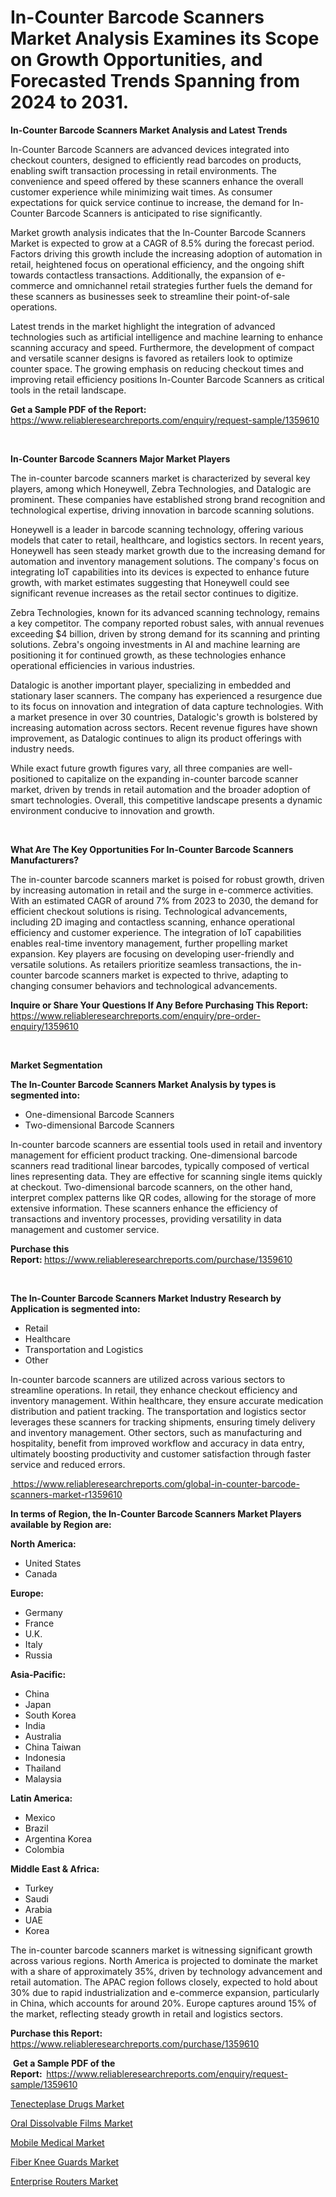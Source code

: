<p><h1>In-Counter Barcode Scanners Market Analysis Examines its Scope on Growth Opportunities, and Forecasted Trends Spanning from 2024 to 2031.</h1></p><p><strong>In-Counter Barcode Scanners Market Analysis and Latest Trends</strong></p>
<p><p>In-Counter Barcode Scanners are advanced devices integrated into checkout counters, designed to efficiently read barcodes on products, enabling swift transaction processing in retail environments. The convenience and speed offered by these scanners enhance the overall customer experience while minimizing wait times. As consumer expectations for quick service continue to increase, the demand for In-Counter Barcode Scanners is anticipated to rise significantly.</p><p>Market growth analysis indicates that the In-Counter Barcode Scanners Market is expected to grow at a CAGR of 8.5% during the forecast period. Factors driving this growth include the increasing adoption of automation in retail, heightened focus on operational efficiency, and the ongoing shift towards contactless transactions. Additionally, the expansion of e-commerce and omnichannel retail strategies further fuels the demand for these scanners as businesses seek to streamline their point-of-sale operations.</p><p>Latest trends in the market highlight the integration of advanced technologies such as artificial intelligence and machine learning to enhance scanning accuracy and speed. Furthermore, the development of compact and versatile scanner designs is favored as retailers look to optimize counter space. The growing emphasis on reducing checkout times and improving retail efficiency positions In-Counter Barcode Scanners as critical tools in the retail landscape.</p></p>
<p><strong>Get a Sample PDF of the Report:&nbsp;</strong> <a href="https://www.reliableresearchreports.com/enquiry/request-sample/1359610?utm_campaign=48&utm_medium=2&utm_source=Github&utm_content=ia&utm_term=26122024&utm_id=in-counter-barcode-scanners">https://www.reliableresearchreports.com/enquiry/request-sample/1359610</a></p>
<p>&nbsp;</p>
<p><strong>In-Counter Barcode Scanners Major Market Players</strong></p>
<p><p>The in-counter barcode scanners market is characterized by several key players, among which Honeywell, Zebra Technologies, and Datalogic are prominent. These companies have established strong brand recognition and technological expertise, driving innovation in barcode scanning solutions.</p><p>Honeywell is a leader in barcode scanning technology, offering various models that cater to retail, healthcare, and logistics sectors. In recent years, Honeywell has seen steady market growth due to the increasing demand for automation and inventory management solutions. The company's focus on integrating IoT capabilities into its devices is expected to enhance future growth, with market estimates suggesting that Honeywell could see significant revenue increases as the retail sector continues to digitize.</p><p>Zebra Technologies, known for its advanced scanning technology, remains a key competitor. The company reported robust sales, with annual revenues exceeding $4 billion, driven by strong demand for its scanning and printing solutions. Zebra's ongoing investments in AI and machine learning are positioning it for continued growth, as these technologies enhance operational efficiencies in various industries.</p><p>Datalogic is another important player, specializing in embedded and stationary laser scanners. The company has experienced a resurgence due to its focus on innovation and integration of data capture technologies. With a market presence in over 30 countries, Datalogic's growth is bolstered by increasing automation across sectors. Recent revenue figures have shown improvement, as Datalogic continues to align its product offerings with industry needs.</p><p>While exact future growth figures vary, all three companies are well-positioned to capitalize on the expanding in-counter barcode scanner market, driven by trends in retail automation and the broader adoption of smart technologies. Overall, this competitive landscape presents a dynamic environment conducive to innovation and growth.</p></p>
<p>&nbsp;</p>
<p><strong>What Are The Key Opportunities For In-Counter Barcode Scanners Manufacturers?</strong></p>
<p><p>The in-counter barcode scanners market is poised for robust growth, driven by increasing automation in retail and the surge in e-commerce activities. With an estimated CAGR of around 7% from 2023 to 2030, the demand for efficient checkout solutions is rising. Technological advancements, including 2D imaging and contactless scanning, enhance operational efficiency and customer experience. The integration of IoT capabilities enables real-time inventory management, further propelling market expansion. Key players are focusing on developing user-friendly and versatile solutions. As retailers prioritize seamless transactions, the in-counter barcode scanners market is expected to thrive, adapting to changing consumer behaviors and technological advancements.</p></p>
<p><strong>Inquire or Share Your Questions If Any Before Purchasing This Report:</strong> <a href="https://www.reliableresearchreports.com/enquiry/pre-order-enquiry/1359610?utm_campaign=48&utm_medium=2&utm_source=Github&utm_content=ia&utm_term=26122024&utm_id=in-counter-barcode-scanners">https://www.reliableresearchreports.com/enquiry/pre-order-enquiry/1359610</a></p>
<p>&nbsp;</p>
<p><strong>Market Segmentation</strong></p>
<p><strong>The In-Counter Barcode Scanners Market Analysis by types is segmented into:</strong></p>
<p><ul><li>One-dimensional Barcode Scanners</li><li>Two-dimensional Barcode Scanners</li></ul></p>
<p><p>In-counter barcode scanners are essential tools used in retail and inventory management for efficient product tracking. One-dimensional barcode scanners read traditional linear barcodes, typically composed of vertical lines representing data. They are effective for scanning single items quickly at checkout. Two-dimensional barcode scanners, on the other hand, interpret complex patterns like QR codes, allowing for the storage of more extensive information. These scanners enhance the efficiency of transactions and inventory processes, providing versatility in data management and customer service.</p></p>
<p><strong>Purchase this Report:&nbsp;</strong><a href="https://www.reliableresearchreports.com/purchase/1359610?utm_campaign=48&utm_medium=2&utm_source=Github&utm_content=ia&utm_term=26122024&utm_id=in-counter-barcode-scanners">https://www.reliableresearchreports.com/purchase/1359610</a></p>
<p>&nbsp;</p>
<p><strong>The In-Counter Barcode Scanners Market Industry Research by Application is segmented into:</strong></p>
<p><ul><li>Retail</li><li>Healthcare</li><li>Transportation and Logistics</li><li>Other</li></ul></p>
<p><p>In-counter barcode scanners are utilized across various sectors to streamline operations. In retail, they enhance checkout efficiency and inventory management. Within healthcare, they ensure accurate medication distribution and patient tracking. The transportation and logistics sector leverages these scanners for tracking shipments, ensuring timely delivery and inventory management. Other sectors, such as manufacturing and hospitality, benefit from improved workflow and accuracy in data entry, ultimately boosting productivity and customer satisfaction through faster service and reduced errors.</p></p>
<p><a href="https://www.reliableresearchreports.com/global-in-counter-barcode-scanners-market-r1359610?utm_campaign=48&utm_medium=2&utm_source=Github&utm_content=ia&utm_term=26122024&utm_id=in-counter-barcode-scanners">&nbsp;https://www.reliableresearchreports.com/global-in-counter-barcode-scanners-market-r1359610</a></p>
<p><strong>In terms of Region, the In-Counter Barcode Scanners Market Players available by Region are:</strong></p>
<p>
    <p> <strong> North America: </strong>
        <ul>
            <li>United States</li>
            <li>Canada</li>
        </ul>
        </p> 
    <p> <strong> Europe: </strong>
        <ul>
            <li>Germany</li>
            <li>France</li>
            <li>U.K.</li>
            <li>Italy</li>
            <li>Russia</li>
        </ul>
        </p> 
    <p> <strong> Asia-Pacific: </strong>
        <ul>
            <li>China</li>
            <li>Japan</li>
            <li>South Korea</li>
            <li>India</li>
            <li>Australia</li>
            <li>China Taiwan</li>
            <li>Indonesia</li>
            <li>Thailand</li>
            <li>Malaysia</li>
        </ul>
        </p> 
    <p> <strong> Latin America: </strong>
        <ul>
            <li>Mexico</li>
            <li>Brazil</li>
            <li>Argentina Korea</li>
            <li>Colombia</li>
        </ul>
        </p> 
    <p> <strong> Middle East & Africa: </strong>
        <ul>
            <li>Turkey</li>
            <li>Saudi</li>
            <li>Arabia</li>
            <li>UAE</li>
            <li>Korea</li>
        </ul>
    </p>
    </p>
<p><p>The in-counter barcode scanners market is witnessing significant growth across various regions. North America is projected to dominate the market with a share of approximately 35%, driven by technology advancement and retail automation. The APAC region follows closely, expected to hold about 30% due to rapid industrialization and e-commerce expansion, particularly in China, which accounts for around 20%. Europe captures around 15% of the market, reflecting steady growth in retail and logistics sectors.</p></p>
<p><strong>Purchase this Report: </strong><a href="https://www.reliableresearchreports.com/purchase/1359610?utm_campaign=48&utm_medium=2&utm_source=Github&utm_content=ia&utm_term=26122024&utm_id=in-counter-barcode-scanners">https://www.reliableresearchreports.com/purchase/1359610</a></p>
<p>&nbsp;<strong>Get a Sample PDF of the Report:&nbsp;&nbsp;</strong><a href="https://www.reliableresearchreports.com/enquiry/request-sample/1359610?utm_campaign=48&utm_medium=2&utm_source=Github&utm_content=ia&utm_term=26122024&utm_id=in-counter-barcode-scanners">https://www.reliableresearchreports.com/enquiry/request-sample/1359610</a></p>
<p><strong></strong></p>
<p><p><a href="https://www.linkedin.com/pulse/tenecteplase-drugs-market-analysis-2024-2031-competitive-mzfje?utm_campaign=48&utm_medium=2&utm_source=Github&utm_content=ia&utm_term=26122024&utm_id=in-counter-barcode-scanners">Tenecteplase Drugs Market</a></p><p><a href="https://github.com/mayabungard8092/Market-Research-Report-List-1/blob/main/oral-dissolvable-films-market.md?utm_campaign=48&utm_medium=2&utm_source=Github&utm_content=ia&utm_term=26122024&utm_id=in-counter-barcode-scanners">Oral Dissolvable Films Market</a></p><p><a href="https://www.linkedin.com/pulse/revenue-forecast-growth-outlook-mobile-medical-market-64-cagr-kw9df?utm_campaign=48&utm_medium=2&utm_source=Github&utm_content=ia&utm_term=26122024&utm_id=in-counter-barcode-scanners">Mobile Medical Market</a></p><p><a href="https://github.com/tamiaknaub6/Market-Research-Report-List-1/blob/main/fiber-knee-guards-market.md?utm_campaign=48&utm_medium=2&utm_source=Github&utm_content=ia&utm_term=26122024&utm_id=in-counter-barcode-scanners">Fiber Knee Guards Market</a></p><p><a href="https://www.linkedin.com/pulse/enterprise-routers-market-analysis-indicates-favorable-growth-wtpve?utm_campaign=48&utm_medium=2&utm_source=Github&utm_content=ia&utm_term=26122024&utm_id=in-counter-barcode-scanners">Enterprise Routers Market</a></p></p>